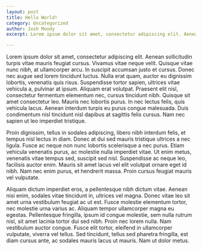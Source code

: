 ```yaml
---
layout: post
title: Hello World!
category: Uncategorized
author: Josh Moody
excerpt: Lorem ipsum dolor sit amet, consectetur adipiscing elit. Aenean sollicitudin turpis...

---
```


Lorem ipsum dolor sit amet, consectetur adipiscing elit. Aenean sollicitudin turpis vitae mauris feugiat cursus. Vivamus vitae neque velit. Quisque vitae nunc nibh, at ullamcorper arcu. In suscipit accumsan justo et cursus. Donec nec augue sed lorem tincidunt luctus. Nulla erat quam, auctor eu dignissim lobortis, venenatis quis risus. Suspendisse tortor sapien, ultrices vitae vehicula a, pulvinar at ipsum. Aliquam erat volutpat. Praesent elit nisl, consectetur fermentum elementum nec, cursus tincidunt nibh. Quisque sit amet consectetur leo. Mauris nec lobortis purus. In nec lectus felis, quis vehicula lacus. Aenean interdum turpis eu purus congue malesuada. Duis condimentum nisl tincidunt nisl dapibus at sagittis felis cursus. Nam nec sapien ut leo imperdiet tristique.

Proin dignissim, tellus in sodales adipiscing, libero nibh interdum felis, et tempus nisl lectus in diam. Donec at dui sed mauris tristique ultrices a nec ligula. Fusce ac neque non nunc lobortis scelerisque a nec purus. Etiam vehicula venenatis purus, ac molestie nulla imperdiet vitae. Ut enim metus, venenatis vitae tempus sed, suscipit sed nisl. Suspendisse ac neque leo, facilisis auctor enim. Mauris sit amet lacus vel elit volutpat ornare eget id nibh. Nam nec enim purus, et hendrerit massa. Proin cursus feugiat mauris vel vulputate.

Aliquam dictum imperdiet eros, a pellentesque nibh dictum vitae. Aenean nisi enim, sodales vitae tincidunt in, ultrices vel magna. Donec vitae leo sit amet urna vestibulum feugiat ac ut est. Fusce molestie elementum tortor, nec molestie urna varius ac. Aliquam tempor ullamcorper magna eu egestas. Pellentesque fringilla, ipsum id congue molestie, sem nulla rutrum nisl, sit amet lacinia tortor dui sed nibh. Proin nec lorem nulla. Nam vestibulum auctor congue. Fusce elit tortor, eleifend in ullamcorper vulputate, viverra vel tellus. Sed tincidunt, tellus sed pharetra fringilla, est diam cursus ante, ac sodales mauris lacus ut mauris. Nam ut dolor metus.
